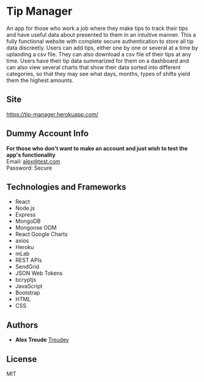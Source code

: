 # Tip Manager

An app for those who work a job where they make tips to track their tips and have useful data about presented to them in an intuitive manner. This a fully functional website with complete secure authentication to store all tip data discreetly. Users can add tips, either one by one or several at a time by uplaoding a csv file. They can also download a csv file of their tips at any time. Users have their tip data summarized for them on a dashboard and can also view several charts that show their data sorted into different categories, so that they may see what days, months, types of shifts yield them the highest amounts.

## Site
https://tip-manager.herokuapp.com/

## Dummy Account Info
**For those who don't want to make an account and just wish to test the app's functionality**  
Email: alex@test.com  
Password: Secure  

## Technologies and Frameworks
* React
* Node.js
* Express
* MongoDB
* Mongoose ODM
* React Google Charts
* axios
* Heroku
* mLab
* REST APIs
* SendGrid
* JSON Web Tokens
* bcryptjs
* JavaScript
* Bootstrap
* HTML
* CSS

## Authors
* **Alex Treude**         [Treudey](https://github.com/Treudey)

## License
MIT

